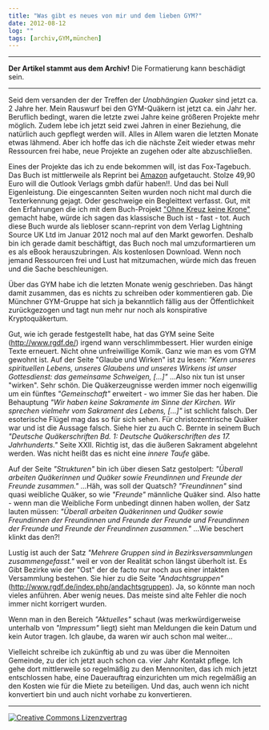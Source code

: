 ```yaml
---
title: "Was gibt es neues von mir und dem lieben GYM?"
date: 2012-08-12
log: ""
tags: [archiv,GYM,münchen]
---
```

<hr><b>Der Artikel stammt aus dem Archiv!</b> Die Formatierung kann beschädigt sein.<hr>

Seid dem versanden der der Treffen der <i>Unabhängien Quaker</i> sind jetzt ca. 2 Jahre her. Mein Rauswurf bei den GYM-Quäkern ist jetzt ca. ein Jahr her. Beruflich bedingt, waren die letzte zwei Jahre keine größeren Projekte mehr möglich. Zudem lebe ich jetzt seid zwei Jahren in einer Beziehung, die natürlich auch gepflegt werden will. Alles in Allem waren die letzten Monate etwas lähmend. Aber ich hoffe das ich die nächste Zeit wieder etwas mehr Ressourcen frei habe, neue Projekte an zugehen oder alte abzuschließen.
<!--break-->
Eines der Projekte das ich zu ende bekommen will, ist das Fox-Tagebuch. Das Buch ist mittlerweile als Reprint bei <a href="http://www.amazon.de/George-Fox-Aufzeichnungen-Briefe-Qu%C3%A4kers/dp/3864033179/ref=cm_cr-mr-title">Amazon</a> aufgetaucht. Stolze 49,90 Euro will die Outlook Verlags gmbh dafür haben!!. Und das bei Null Eigenleistung. Die eingescannten Seiten wurden noch nicht mal durch die Texterkennung gejagt. Oder geschweige ein Begleittext verfasst. Gut, mit den Erfahrungen die ich mit dem Buch-Projekt <a href="http://www.amazon.de/Ohne-Kreuz-keine-Krone-Studienausgabe/dp/3839126088/">"Ohne Kreuz keine Krone"</a> gemacht habe, würde ich sagen das klassische Buch ist - fast - tot. Auch diese Buch wurde als liebloser scann-reprint von dem Verlag  Lightning Source UK Ltd im Januar 2012 noch mal auf den Markt geworfen. Deshalb bin ich gerade damit beschäftigt, das Buch noch mal umzuformartieren um es als eBook herauszubringen. Als kostenlosen Download. Wenn noch jemand Ressourcen frei und Lust hat mitzumachen, würde mich das freuen und die Sache beschleunigen.

Über das GYM habe ich die letzten Monate wenig geschrieben. Das hängt damit zusammen, das es nichts zu schreiben oder kommentieren gab. Die Münchner GYM-Gruppe hat sich ja bekanntlich fällig aus der Öffentlichkeit zurückgezogen und tagt nun mehr nur noch als konspirative Kryptoquäkertum. 

Gut, wie ich gerade festgestellt habe, hat das GYM seine Seite (http://www.rgdf.de/) irgend wann verschlimmbessert. Hier wurden einige Texte erneuert. Nicht ohne unfreiwillige Komik. Ganz wie man es vom GYM gewohnt ist. Auf der Seite "Glaube und Wirken" ist zu lesen: <i>"Kern unseres spirituellen Lebens, unseres Glaubens und unseres Wirkens ist unser Gottesdienst:  das gemeinsame Schweigen, [...]"</i> ...Also nix tun ist unser "wirken". Sehr schön. Die Quäkerzeugnisse werden immer noch eigenwillig um ein fünftes <i>"Gemeinschaft"</i> erweitert - wo immer Sie das her haben. Die Behauptung <i>"Wir haben keine Sakramente im Sinne der Kirchen. Wir sprechen vielmehr vom Sakrament des Lebens, [...]"</i> ist schlicht falsch. Der esoterische Flügel mag das so für sich sehen. Für christozentrische Quäker war und ist die Aussage falsch. Siehe hier zu auch C. Bernte in seinem Buch <i>"Deutsche Quäkerschriften Bd. 1: Deutsche Quäkerschriften des 17. Jahrhunderts."</i> Seite XXII. Richtig ist, das die äußeren Sakrament abgelehnt werden. Was nicht heißt das es nicht eine <i>innere Taufe</i> gäbe.

Auf der Seite <i>"Strukturen"</i> bin ich über diesen Satz gestolpert: <i>"Überall arbeiten Quäkerinnen und Quäker sowie Freundinnen und Freunde der Freunde zusammen."</i> ...Häh, was soll der Quatsch? <i>"Freundinnen"</i> sind quasi weibliche Quäker, so wie <i>"Freunde"</i> männliche Quäker sind. Also hatte - wenn man die Weibliche Form unbedingt dinnen haben wollen, der Satz lauten müssen: <i>"Überall arbeiten Quäkerinnen und Quäker sowie Freundinnen der Freundinnen und Freunde der Freunde und Freundinnen der Freunde und Freunde der Freundinnen zusammen."</i> ...Wie beschert klinkt das den?! 

Lustig ist auch der Satz <i>"Mehrere Gruppen sind in Bezirksversammlungen zusammengefasst."</i> weil er von  der Realität schon längst überholt ist. Es Gibt Bezirke wie der "Ost" der de facto nur noch aus einer intakten Versammlung bestehen. Sie hier zu die Seite <i>"Andachtsgruppen"</i> (http://www.rgdf.de/index.php/andachtsgruppen). Ja, so könnte man noch vieles anführen. Aber wenig neues. Das meiste sind alte Fehler die noch immer nicht korrigert wurden. 

Wenn man in den Bereich <i>"Aktuelles"</i> schaut (was merkwürdigerweise unterhalb von <i>"Impressum"</i> liegt) sieht man Meldungen die kein Datum und kein Autor tragen. Ich glaube, da waren wir auch schon mal weiter...

Vielleicht schreibe ich zukünftig ab und zu was über die Mennoiten Gemeinde, zu der ich jetzt auch schon ca. vier Jahr Kontakt pflege. Ich gehe dort mittlerweile so regelmäßig zu den Mennoniten, das ich mich jetzt entschlossen habe, eine Dauerauftrag einzurichten um mich regelmäßig an den Kosten wie für die Miete zu beteiligen. Und das, auch wenn ich nicht konvertiert bin und auch nicht vorhabe zu konvertieren. 

<hr>
<a rel="license" href="http://creativecommons.org/licenses/by-sa/3.0/"><img alt="Creative Commons Lizenzvertrag" style="border-width:0" src="http://i.creativecommons.org/l/by-sa/3.0/88x31.png" /></a>
